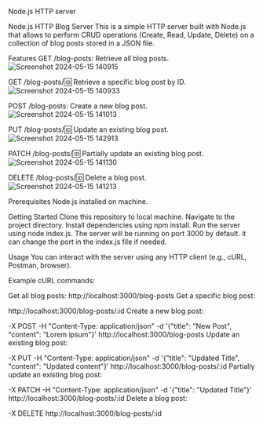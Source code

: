 
Node.js HTTP server

Node.js HTTP Blog Server
This is a simple HTTP server built with Node.js that allows to perform CRUD operations (Create, Read, Update, Delete) on a collection of blog posts stored in a JSON file.

Features
GET /blog-posts: Retrieve all blog posts.
![Screenshot 2024-05-15 140915](https://github.com/Tshewangdorji7257/02230312_WEB102_PA1/assets/141105711/04ec49cb-e755-49e9-86f1-0932b2aa2ff0)

GET /blog-posts/:id: Retrieve a specific blog post by ID.
![Screenshot 2024-05-15 140933](https://github.com/Tshewangdorji7257/02230312_WEB102_PA1/assets/141105711/c988b066-06c8-47dd-b230-09d0bed0c334)

POST /blog-posts: Create a new blog post.
![Screenshot 2024-05-15 141013](https://github.com/Tshewangdorji7257/02230312_WEB102_PA1/assets/141105711/57235f57-a76a-4ea7-a359-8d6a1edbc618)

PUT /blog-posts/:id: Update an existing blog post.
![Screenshot 2024-05-15 142913](https://github.com/Tshewangdorji7257/02230312_WEB102_PA1/assets/141105711/35e3383f-2c62-4050-9923-3ffeeb4586d0)

PATCH /blog-posts/:id: Partially update an existing blog post.
![Screenshot 2024-05-15 141130](https://github.com/Tshewangdorji7257/02230312_WEB102_PA1/assets/141105711/99b6f672-1367-4e4b-94fd-d67664bdd1ec)

DELETE /blog-posts/:id: Delete a blog post.
![Screenshot 2024-05-15 141213](https://github.com/Tshewangdorji7257/02230312_WEB102_PA1/assets/141105711/53a9bf08-1bbe-40bc-9471-2d930235c1d2)


Prerequisites
Node.js installed on machine.

Getting Started
Clone this repository to local machine.
Navigate to the project directory.
Install dependencies using npm install.
Run the server using node index.js.
The server will be running on port 3000 by default. it can change the port in the index.js file if needed.

Usage
You can interact with the server using any HTTP client (e.g., cURL, Postman, browser).

Example cURL commands:

Get all blog posts:
http://localhost:3000/blog-posts
Get a specific blog post:

http://localhost:3000/blog-posts/:id
Create a new blog post:

-X POST -H "Content-Type: application/json" -d '{"title": "New Post", "content": "Lorem ipsum"}' http://localhost:3000/blog-posts
Update an existing blog post:

-X PUT -H "Content-Type: application/json" -d '{"title": "Updated Title", "content": "Updated content"}' http://localhost:3000/blog-posts/:id
Partially update an existing blog post:

-X PATCH -H "Content-Type: application/json" -d '{"title": "Updated Title"}' http://localhost:3000/blog-posts/:id
Delete a blog post:

-X DELETE http://localhost:3000/blog-posts/:id
